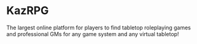 # KazRPG
The largest online platform for players to find tabletop roleplaying games and professional GMs for any game system and any virtual tabletop!
